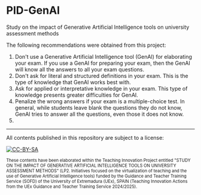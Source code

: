 # PID-GenAI
Study on the impact of Generative Artificial Intelligence tools on university assessment methods

The following recommendations were obtained from this project:
1. Don't use a Generative Artificial Intelligence tool (GenAI) for elaborating your exam. If you use a GenAI for preparing your exam, then the GenAI will know all the answers to all your exam questions.
2. Don't ask for literal and structured definitions in your exam. This is the type of knowledge that GenAI works best with.
3. Ask for applied or interpretative knowledge in your exam. This type of knowledge presents greater difficulties for GenAI.
4. Penalize the wrong answers if your exam is a multiple-choice test. In general, while students leave blank the questions they do not know, GenAI tries to answer all the questions, even those it does not know.
5. 

___
All contents published in this repository are subject to a license:

[![CC-BY-SA](https://licensebuttons.net/l/by-sa/4.0/88x31.png)](https://creativecommons.org/licenses/by-sa/4.0/)

<div style="font-size: 80%">
These contents have been elaborated within the Teaching Innovation Project entitled "STUDY ON THE IMPACT OF GENERATIVE ARTIFICIAL INTELLIGENCE TOOLS ON UNIVERSITY ASSESSMENT METHODS" (LP2. Initiatives focused on the virtualization of teaching and the use of Generative Artificial Intelligence tools) funded by the Guidance and Teacher Training Service (SOFD) of the University of Extremadura (UEx), SPAIN (Teaching Innovation Actions from the UEx Guidance and Teacher Training Service 2024/2025).
</div>
